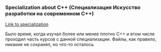### Specialization about C++ (Специализация Искусство разработки на современном C++)

[Link to specialization](https://www.coursera.org/specializations/c-plus-plus-modern-development)

Было время, когда изучал более или менее плотно С++ и втом числе проходил часть курсов с данной специализации. Файлы, как правило, никакие не сохранял, но что-то осталось
